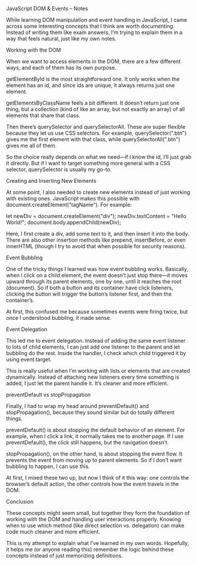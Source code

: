 JavaScript DOM & Events – Notes

While learning DOM manipulation and event handling in JavaScript, I came across some interesting concepts that I think are worth documenting. Instead of writing them like exam answers, I’m trying to explain them in a way that feels natural, just like my own notes.

Working with the DOM

When we want to access elements in the DOM, there are a few different ways, and each of them has its own purpose.

getElementById is the most straightforward one. It only works when the element has an id, and since ids are unique, it always returns just one element.

getElementsByClassName feels a bit different. It doesn’t return just one thing, but a collection (kind of like an array, but not exactly an array) of all elements that share that class.

Then there’s querySelector and querySelectorAll. These are super flexible because they let us use CSS selectors. For example, querySelector(".btn") gives me the first element with that class, while querySelectorAll(".btn") gives me all of them.

So the choice really depends on what we need—if I know the id, I’ll just grab it directly. But if I want to target something more general with a CSS selector, querySelector is usually my go-to.

Creating and Inserting New Elements

At some point, I also needed to create new elements instead of just working with existing ones. JavaScript makes this possible with document.createElement("tagName"). For example:

let newDiv = document.createElement("div");
newDiv.textContent = "Hello World!";
document.body.appendChild(newDiv);


Here, I first create a div, add some text to it, and then insert it into the body. There are also other insertion methods like prepend, insertBefore, or even innerHTML (though I try to avoid that when possible for security reasons).

Event Bubbling

One of the tricky things I learned was how event bubbling works. Basically, when I click on a child element, the event doesn’t just stop there—it moves upward through its parent elements, one by one, until it reaches the root (document). So if both a button and its container have click listeners, clicking the button will trigger the button’s listener first, and then the container’s.

At first, this confused me because sometimes events were firing twice, but once I understood bubbling, it made sense.

Event Delegation

This led me to event delegation. Instead of adding the same event listener to lots of child elements, I can just add one listener to the parent and let bubbling do the rest. Inside the handler, I check which child triggered it by using event.target.

This is really useful when I’m working with lists or elements that are created dynamically. Instead of attaching new listeners every time something is added, I just let the parent handle it. It’s cleaner and more efficient.

preventDefault vs stopPropagation

Finally, I had to wrap my head around preventDefault() and stopPropagation(), because they sound similar but do totally different things.

preventDefault() is about stopping the default behavior of an element. For example, when I click a link, it normally takes me to another page. If I use preventDefault(), the click still happens, but the navigation doesn’t.

stopPropagation(), on the other hand, is about stopping the event flow. It prevents the event from moving up to parent elements. So if I don’t want bubbling to happen, I can use this.

At first, I mixed these two up, but now I think of it this way: one controls the browser’s default action, the other controls how the event travels in the DOM.

Conclusion

These concepts might seem small, but together they form the foundation of working with the DOM and handling user interactions properly. Knowing when to use which method (like direct selection vs. delegation) can make code much cleaner and more efficient.

This is my attempt to explain what I’ve learned in my own words. Hopefully, it helps me (or anyone reading this) remember the logic behind these concepts instead of just memorizing definitions.
